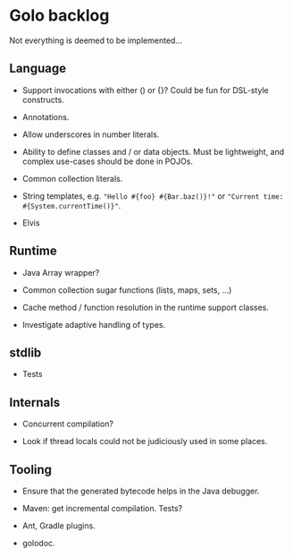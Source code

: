 # Golo backlog

Not everything is deemed to be implemented...

## Language

* Support invocations with either () or {}? Could be fun for DSL-style constructs.

* Annotations.

* Allow underscores in number literals.

* Ability to define classes and / or data objects.
  Must be lightweight, and complex use-cases should be done in POJOs.

* Common collection literals.

* String templates, e.g. `"Hello #{foo} #{Bar.baz()}!"` or `"Current time: #{System.currentTime()}"`.

* Elvis

## Runtime

* Java Array wrapper?

* Common collection sugar functions (lists, maps, sets, ...)

* Cache method / function resolution in the runtime support classes.

* Investigate adaptive handling of types.

## stdlib

* Tests

## Internals

* Concurrent compilation?

* Look if thread locals could not be judiciously used in some places.

## Tooling

* Ensure that the generated bytecode helps in the Java debugger.

* Maven: get incremental compilation. Tests?

* Ant, Gradle plugins.

* golodoc.

